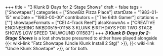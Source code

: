 +++
title = "3 Klunk B-Days for 2-Stage Shows"
draft = false
tags = ["Showtapes"]
categories = ["ShowBiz Pizza Place"]
startDate = "1983-01-15"
endDate = "1983-00-00"
contributors = ["The 64th Gamer"]
citations = [""]
showtapeFormats = ["CEI 4-Track Reel"]
alsoKnownAs = ["CREATIVE ENGINEERING NKBD0515-01158 3 KLUNK BIRTHDAYS FOR TWO STAGE SHOWS LOW SPEED TAILWOUND 011583"]
+++
***3 Klunk B-Days for 2-Stage Shows*** is a lost showtape presumed to either have played alongside {{< wiki-link "Fatz Showtape (Uncle Klunk Install 2 Stg)" >}}, {{< wiki-link "Uncle Klunk Showtape" >}}, or for both.